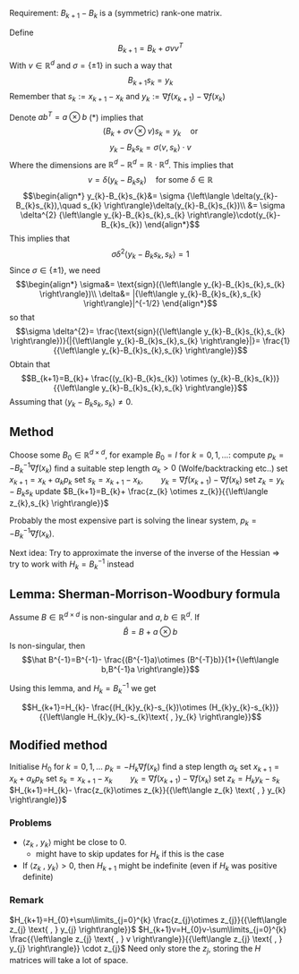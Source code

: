 Requirement:
$B_{k+1}-B_{k}$ is a (symmetric) rank-one matrix.

Define 
$$B_{k+1}=B_{k}+\sigma vv^{T}$$
With $v\in\mathbb{R}^{d}$ and $\sigma=\{\pm 1 \}$  in such a way that
$$B_{k+1}s_{k}=y_{k}\tag{*}$$
Remember that $s_{k}:=x_{k+1}-x_{k}$  and $y_{k}:=\nabla f(x_{k+1})-\nabla f(x_{k})$

Denote $ab^{T}= a\otimes b$ 
$(*)$ implies that
$$(B_{k}+\sigma v \otimes v)s_{k}=y_{k}\quad \text{or}$$
$$y_{k}-B_{k}s_{k}=\sigma {\left\langle v ,s_{k}\right\rangle}\cdot v$$
Where the dimensions are $\mathbb{R}^{d}-\mathbb{R}^{d}=\mathbb{R} \cdot \mathbb{R}^{d}$. This implies that
$$v=\delta(y_{k}-B_{k}s_{k})\quad\text{for some }\delta\in \mathbb{R}$$
$$\begin{align*}
y_{k}-B_{k}s_{k}&=  \sigma {\left\langle \delta(y_{k}-B_{k}s_{k}),\quad s_{k} \right\rangle}\delta(y_{k}-B_{k}s_{k})\\
&= \sigma \delta^{2} {\left\langle y_{k}-B_{k}s_{k},s_{k} \right\rangle}\cdot(y_{k}-B_{k}s_{k})
\end{align*}$$
This implies that 
$$\sigma \delta^{2}{\left\langle y_{k}-B_{k}s_{k},s_{k} \right\rangle}=1$$
Since $\sigma\in \{\pm1 \}$, we need
$$\begin{align*}
\sigma&= \text{sign}({\left\langle y_{k}-B_{k}s_{k},s_{k} \right\rangle})\\
\delta&= |{\left\langle y_{k}-B_{k}s_{k},s_{k} \right\rangle}|^{-1/2}
\end{align*}$$
so that
$$\sigma \delta^{2}= \frac{\text{sign}({\left\langle y_{k}-B_{k}s_{k},s_{k} \right\rangle})}{|{\left\langle y_{k}-B_{k}s_{k},s_{k} \right\rangle}|}= \frac{1}{{\left\langle y_{k}-B_{k}s_{k},s_{k} \right\rangle}}$$
Obtain that
$$B_{k+1}=B_{k}+ \frac{(y_{k}-B_{k}s_{k}) \otimes (y_{k}-B_{k}s_{k})}{{\left\langle y_{k}-B_{k}s_{k},s_{k} \right\rangle}}$$
Assuming that ${\left\langle y_{k}-B_{k}s_{k},s_{k} \right\rangle}≠0$.

## Method
Choose some $B_{0}\in \mathbb{R}^{d \times d}$, for example $B_{0}=I$
for $k=0,1,\dots$:
	compute $p_{k}=-B_{k}^{-1}\nabla f(x_{k})$
	find a suitable step length $\alpha_{k}>0$ (Wolfe/backtracking etc..)
	set $x_{k+1}=x_{k}+\alpha_{k} p_{k}$
	set $s_{k}=x_{k+1}-x_{k},\qquad y_{k}=\nabla f(x_{k+1})-\nabla f(x_{k})$
	set $z_{k}=y_{k}-B_{k}s_{k}$
	update $B_{k+1}=B_{k}+ \frac{z_{k} \otimes z_{k}}{{\left\langle z_{k},s_{k} \right\rangle}}$ 

Probably the most expensive part is solving the linear system, $p_{k}=-B_{k}^{-1}\nabla f(x_{k})$.

Next idea: Try to approximate the inverse of the inverse of the Hessian
$\Rightarrow\quad$ try to work with $H_{k}=B_{k}^{-1}$ instead

## Lemma: Sherman-Morrison-Woodbury formula
Assume $B\in\mathbb{R}^{d \times d}$ is non-singular and $a,b\in \mathbb{R}^{d}$. If 
$$\hat B=B+a \otimes b$$
Is non-singular, then
$$\hat B^{-1}=B^{-1}- \frac{(B^{-1}a)\otimes (B^{-T}b)}{1+{\left\langle b,B^{-1}a \right\rangle}}$$

Using this lemma, and $H_{k}=B_{k}^{-1}$ we get

$$H_{k+1}=H_{k}- \frac{(H_{k}y_{k}-s_{k})\otimes (H_{k}y_{k}-s_{k})}{{\left\langle H_{k}y_{k}-s_{k}\text{ , }y_{k} \right\rangle}}$$
## Modified method
Initialise $H_{0}$
for $k=0,1,\dots$
	$p_{k}=-H_{k}\nabla f(x_{k})$
	find a step length $\alpha_{k}$
	set $x_{k+1}=x_{k}+\alpha_{k}p_{k}$
	set $s_{k}=x_{k+1}-x_{k}\qquad y_{k}=\nabla f(x_{k+1})-\nabla f(x_{k})$
	set $z_{k}=H_{k}y_{k}-s_{k}$
	$H_{k+1}=H_{k}- \frac{z_{k}\otimes z_{k}}{{\left\langle z_{k} \text{ , } y_{k} \right\rangle}}$

### Problems
* ${\left\langle z_{k} \text{ , } y_{k} \right\rangle}$ might be close to $0$.
	* might have to skip updates for $H_{k}$ if this is the case
* If ${\left\langle z_{k} \text{ , } y_{k} \right\rangle}>0$, then $H_{k+1}$ might be indefinite (even if $H_{k}$ was positive definite)

### Remark
$H_{k+1}=H_{0}+\sum\limits_{j=0}^{k} \frac{z_{j}\otimes z_{j}}{{\left\langle z_{j} \text{ , } y_{j} \right\rangle}}$ 
$H_{k+1}v=H_{0}v-\sum\limits_{j=0}^{k} \frac{{\left\langle z_{j} \text{ , } v \right\rangle}}{{\left\langle z_{j} \text{ , } y_{j} \right\rangle}} \cdot z_{j}$
Need only store the $z_{j}$, storing the $H$ matrices will take a lot of space.
